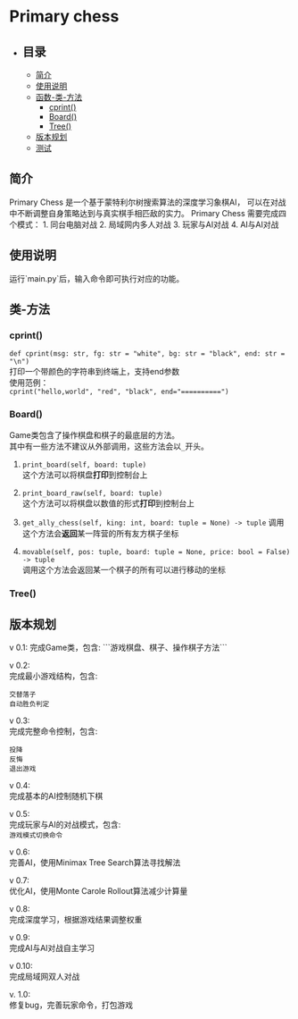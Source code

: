 # Primary chess

* ## 目录
  * [简介](#1)
  * [使用说明](#2)
  * [函数-类-方法](#3)
    * [cprint()](#3.1)
    * [Board()](#3.2)
    * [Tree()](#3.3)
  * [版本规划](#4)
  * [测试](#5)

<h2 id="1">简介</h2>
Primary Chess 是一个基于蒙特利尔树搜索算法的深度学习象棋AI，
可以在对战中不断调整自身策略达到与真实棋手相匹敌的实力。  
Primary Chess 需要完成四个模式：  
1. 同台电脑对战
2. 局域网内多人对战
3. 玩家与AI对战
4. AI与AI对战




<h2 id="2">使用说明</h2>
运行`main.py`后，输入命令即可执行对应的功能。




<h2 id="3">类-方法</h2>

<h3 id="3.1">cprint()</h3>

`def cprint(msg: str, fg: str = "white", bg: str = "black", end: str = "\n")`  
打印一个带颜色的字符串到终端上，支持end参数  
使用范例：  
`cprint("hello,world", "red", "black", end="==========")`


<h3 id="3.2">Board()</h3>

Game类包含了操作棋盘和棋子的最底层的方法。  
其中有一些方法不建议从外部调用，这些方法会以`_`开头。  
1. `print_board(self, board: tuple)`  
   这个方法可以将棋盘**打印**到控制台上
   

2. `print_board_raw(self, board: tuple)`  
   这个方法可以将棋盘以数值的形式**打印**到控制台上
   

3. `get_ally_chess(self, king: int, board: tuple = None) -> tuple`
   调用这个方法会**返回**某一阵营的所有友方棋子坐标
   

4. `movable(self, pos: tuple, board: tuple = None, price: bool = False) -> tuple`  
   调用这个方法会返回某一个棋子的所有可以进行移动的坐标
   

<h3 id="3.3">Tree()</h3>



<h2 id="4">版本规划</h2>
v 0.1:  
完成Game类，包含:  
```游戏棋盘、棋子、操作棋子方法```  
  
v 0.2:  
完成最小游戏结构，包含:  
```指令控制：下棋  
交替落子  
自动胜负判定    
```

v 0.3:  
完成完整命令控制，包含:  
```开始新游戏  
投降  
反悔  
退出游戏  
```

v 0.4:  
完成基本的AI控制随机下棋  

v 0.5:  
完成玩家与AI的对战模式，包含:  
```游戏模式切换命令```

v 0.6:  
完善AI，使用Minimax Tree Search算法寻找解法  

v 0.7:  
优化AI，使用Monte Carole Rollout算法减少计算量  

v 0.8:  
完成深度学习，根据游戏结果调整权重

v 0.9:  
完成AI与AI对战自主学习  

v 0.10:  
完成局域网双人对战  

v. 1.0:  
修复bug，完善玩家命令，打包游戏